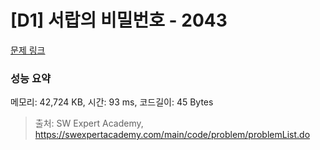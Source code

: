# [D1] 서랍의 비밀번호 - 2043 

[문제 링크](https://swexpertacademy.com/main/code/problem/problemDetail.do?contestProbId=AV5QJ_8KAx8DFAUq) 

### 성능 요약

메모리: 42,724 KB, 시간: 93 ms, 코드길이: 45 Bytes



> 출처: SW Expert Academy, https://swexpertacademy.com/main/code/problem/problemList.do